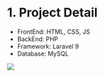 # 1. Project Detail
- FrontEnd: HTML, CSS, JS
- BackEnd: PHP
- Framework: Laravel 9
- Database: MySQL
<img src="[demoImage]([https://github.com/notepower2k1/MyImage/blob/main/image_2023-06-20_214547095.png)https://github.com/notepower2k1/MyImage/blob/main/image_2023-06-20_214547095.png](https://raw.githubusercontent.com/notepower2k1/MyImage/main/image_2023-06-20_214547095.png)https://raw.githubusercontent.com/notepower2k1/MyImage/main/image_2023-06-20_214547095.png">
